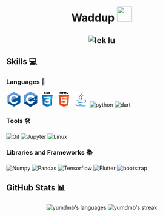 
<h1 align="center">Waddup <img src="https://emojis.slackmojis.com/emojis/images/1643514770/7808/party-blob.gif" width="40" height="40"/></h1>
<h2 align="center">
    <img alt="lek lu" src="https://64.media.tumblr.com/e2e4d66f9b38602d500fa992267bfb9f/tumblr_p0crtocc781w4t58uo1_540.gifv" height="250px"/></img>
</h2>

## Skills 💻

### Languages 💬
<p>
    <img src="https://raw.githubusercontent.com/devicons/devicon/master/icons/c/c-original.svg" alt="c" width="40" height="40">
    <img src="https://raw.githubusercontent.com/devicons/devicon/master/icons/cplusplus/cplusplus-original.svg" alt="cplusplus" width="40" height="40">
    <img src="https://raw.githubusercontent.com/devicons/devicon/master/icons/css3/css3-original-wordmark.svg" alt="css3" width="40" height="40"/>
    <img src="https://raw.githubusercontent.com/devicons/devicon/master/icons/html5/html5-original-wordmark.svg" alt="html5" width="40" height="40"/>
    <img src="https://raw.githubusercontent.com/devicons/devicon/master/icons/java/java-original.svg" alt="java" width="40" height="40"/>
    <img src="https://cdn.jsdelivr.net/gh/devicons/devicon/icons/python/python-original-wordmark.svg" alt="python" width="40" height="40"/>
    <img src="https://avatars.githubusercontent.com/u/1609975?s=200&v=4" alt="dart" width="40" height"40"/>
</p>

### Tools 🛠️
<p>
    <img alt="Git" src="https://cdn.jsdelivr.net/gh/devicons/devicon/icons/git/git-original.svg" alt="git" width="40" height="40">   
    <img alt="Jupyter" src="https://cdn.jsdelivr.net/gh/devicons/devicon/icons/jupyter/jupyter-original-wordmark.svg" alt="git" width="40" height="40">
    <img alt="Linux" src="https://cdn.jsdelivr.net/gh/devicons/devicon/icons/linux/linux-original.svg" alt="linux" width="40" height="40" />
          
</p>

### Libraries and Frameworks 📚
<p>
 <img alt="Numpy" src="https://cdn.jsdelivr.net/gh/devicons/devicon/icons/numpy/numpy-original.svg" alt="numpy" width="40" height="40">   
 <img alt="Pandas" src="https://cdn.jsdelivr.net/gh/devicons/devicon/icons/pandas/pandas-original-wordmark.svg" alt="pandas" width="40" height="40"> <img alt="Tensorflow" src="https://cdn.jsdelivr.net/gh/devicons/devicon/icons/tensorflow/tensorflow-original.svg" alt="tensorflow" width="40" height="40" />  
 <img alt="Flutter" src="https://cdn.jsdelivr.net/gh/devicons/devicon/icons/flutter/flutter-original.svg" alt="flutter" width="40" height="40">
 <img src="https://cdn.jsdelivr.net/gh/devicons/devicon/icons/bootstrap/bootstrap-original.svg" alt="bootstrap" width="40" height="40" />
  
</p>

## GitHub Stats 📊
###  
<p align="center">
<img title="yumdmb's languages" alt="yumdmb's languages" src="https://github-readme-stats.vercel.app/api/top-langs/?username=yumdmb&langs_count=10&theme=codeSTACKr&hide=makefile"/>
<!-- <img alt="yumdm's Github Stats" src="https://github-readme-stats.vercel.app/api?username=yumdmb&show_icons=true&theme=codeSTACKr""/> -->
<img title="Streaks" alt="yumdmb's streak" src="https://github-readme-streak-stats.herokuapp.com?user=yumdmb&theme=codeSTACKr"/>
</p>

